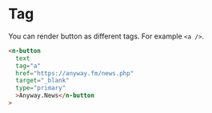 # Tag

You can render button as different tags. For example `<a />`.

```html
<n-button
  text
  tag="a"
  href="https://anyway.fm/news.php"
  target="_blank"
  type="primary"
  >Anyway.News</n-button
>
```
